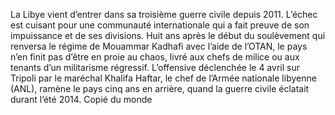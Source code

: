 La Libye vient d’entrer dans sa troisième guerre civile depuis 2011. L’échec est cuisant pour une communauté internationale qui a fait preuve de son impuissance et de ses divisions. Huit ans après le début du soulèvement qui renversa le régime de Mouammar Kadhafi avec l’aide de l’OTAN, le pays n’en finit pas d’être en proie au chaos, livré aux chefs de milice ou aux tenants d’un militarisme régressif. L’offensive déclenchée le 4 avril sur Tripoli par le maréchal Khalifa Haftar, le chef de l’Armée nationale libyenne (ANL), ramène le pays cinq ans en arrière, quand la guerre civile éclatait durant l’été 2014.
Copié du monde
